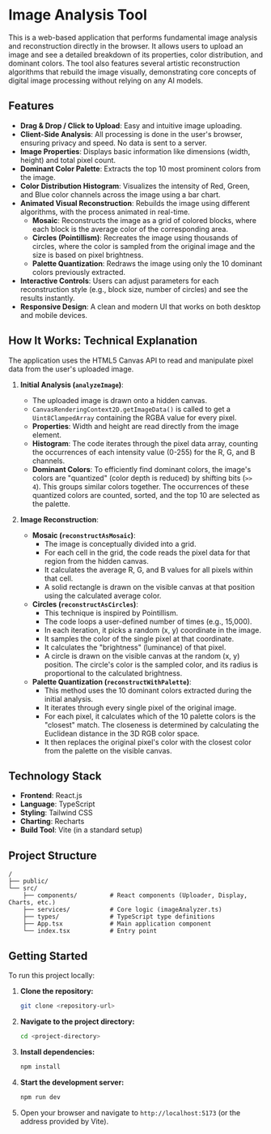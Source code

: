 # Image Analysis Tool

This is a web-based application that performs fundamental image analysis and reconstruction directly in the browser. It allows users to upload an image and see a detailed breakdown of its properties, color distribution, and dominant colors. The tool also features several artistic reconstruction algorithms that rebuild the image visually, demonstrating core concepts of digital image processing without relying on any AI models.

## Features

- **Drag & Drop / Click to Upload**: Easy and intuitive image uploading.
- **Client-Side Analysis**: All processing is done in the user's browser, ensuring privacy and speed. No data is sent to a server.
- **Image Properties**: Displays basic information like dimensions (width, height) and total pixel count.
- **Dominant Color Palette**: Extracts the top 10 most prominent colors from the image.
- **Color Distribution Histogram**: Visualizes the intensity of Red, Green, and Blue color channels across the image using a bar chart.
- **Animated Visual Reconstruction**: Rebuilds the image using different algorithms, with the process animated in real-time.
  - **Mosaic**: Reconstructs the image as a grid of colored blocks, where each block is the average color of the corresponding area.
  - **Circles (Pointillism)**: Recreates the image using thousands of circles, where the color is sampled from the original image and the size is based on pixel brightness.
  - **Palette Quantization**: Redraws the image using only the 10 dominant colors previously extracted.
- **Interactive Controls**: Users can adjust parameters for each reconstruction style (e.g., block size, number of circles) and see the results instantly.
- **Responsive Design**: A clean and modern UI that works on both desktop and mobile devices.

## How It Works: Technical Explanation

The application uses the HTML5 Canvas API to read and manipulate pixel data from the user's uploaded image.

1.  **Initial Analysis (`analyzeImage`)**:
    - The uploaded image is drawn onto a hidden canvas.
    - `CanvasRenderingContext2D.getImageData()` is called to get a `Uint8ClampedArray` containing the RGBA value for every pixel.
    - **Properties**: Width and height are read directly from the image element.
    - **Histogram**: The code iterates through the pixel data array, counting the occurrences of each intensity value (0-255) for the R, G, and B channels.
    - **Dominant Colors**: To efficiently find dominant colors, the image's colors are "quantized" (color depth is reduced) by shifting bits (`>> 4`). This groups similar colors together. The occurrences of these quantized colors are counted, sorted, and the top 10 are selected as the palette.

2.  **Image Reconstruction**:
    - **Mosaic (`reconstructAsMosaic`)**:
        - The image is conceptually divided into a grid.
        - For each cell in the grid, the code reads the pixel data for that region from the hidden canvas.
        - It calculates the average R, G, and B values for all pixels within that cell.
        - A solid rectangle is drawn on the visible canvas at that position using the calculated average color.
    - **Circles (`reconstructAsCircles`)**:
        - This technique is inspired by Pointillism.
        - The code loops a user-defined number of times (e.g., 15,000).
        - In each iteration, it picks a random (x, y) coordinate in the image.
        - It samples the color of the single pixel at that coordinate.
        - It calculates the "brightness" (luminance) of that pixel.
        - A circle is drawn on the visible canvas at the random (x, y) position. The circle's color is the sampled color, and its radius is proportional to the calculated brightness.
    - **Palette Quantization (`reconstructWithPalette`)**:
        - This method uses the 10 dominant colors extracted during the initial analysis.
        - It iterates through every single pixel of the original image.
        - For each pixel, it calculates which of the 10 palette colors is the "closest" match. The closeness is determined by calculating the Euclidean distance in the 3D RGB color space.
        - It then replaces the original pixel's color with the closest color from the palette on the visible canvas.

## Technology Stack

- **Frontend**: React.js
- **Language**: TypeScript
- **Styling**: Tailwind CSS
- **Charting**: Recharts
- **Build Tool**: Vite (in a standard setup)

## Project Structure

```
/
├── public/
└── src/
    ├── components/         # React components (Uploader, Display, Charts, etc.)
    ├── services/           # Core logic (imageAnalyzer.ts)
    ├── types/              # TypeScript type definitions
    ├── App.tsx             # Main application component
    └── index.tsx           # Entry point
```

## Getting Started

To run this project locally:

1.  **Clone the repository:**
    ```bash
    git clone <repository-url>
    ```
2.  **Navigate to the project directory:**
    ```bash
    cd <project-directory>
    ```
3.  **Install dependencies:**
    ```bash
    npm install
    ```
4.  **Start the development server:**
    ```bash
    npm run dev
    ```
5.  Open your browser and navigate to `http://localhost:5173` (or the address provided by Vite).
